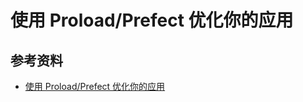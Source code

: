 # 使用 Proload/Prefect 优化你的应用

## 参考资料

-   [使用 Proload/Prefect 优化你的应用](https://github.com/happylindz/blog/issues/17)
